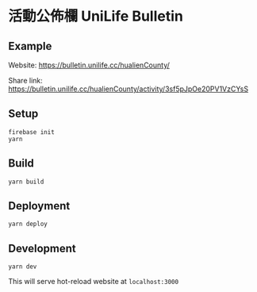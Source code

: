 # 活動公佈欄 UniLife Bulletin

## Example 
Website: https://bulletin.unilife.cc/hualienCounty/

Share link: https://bulletin.unilife.cc/hualienCounty/activity/3sf5pJpOe20PV1VzCYsS

## Setup
```
firebase init
yarn
```
## Build
```
yarn build
```

## Deployment
```
yarn deploy
```

## Development
```
yarn dev
```
This will serve hot-reload website at `localhost:3000`
